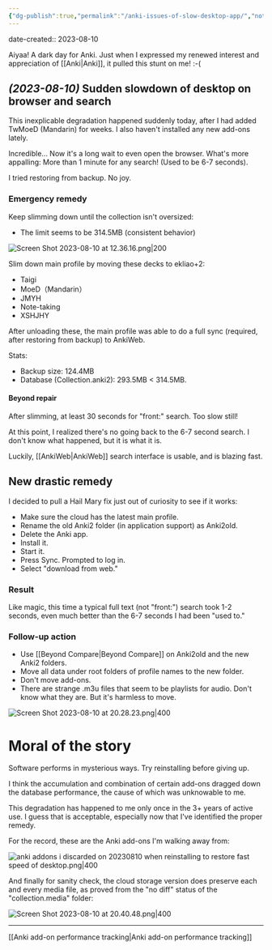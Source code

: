 ```yaml
---
{"dg-publish":true,"permalink":"/anki-issues-of-slow-desktop-app/","noteIcon":"2"}
---
```


date-created:: 2023-08-10

Aiyaa! A dark day for Anki. Just when I expressed my renewed interest and appreciation of [[Anki\|Anki]], it pulled this stunt on me! :-(

## *(2023-08-10)* Sudden slowdown of desktop on browser and search

This inexplicable degradation happened suddenly today, after I had added TwMoeD (Mandarin) for weeks. I also haven't installed any new add-ons lately.

Incredible... Now it's a long wait to even open the browser. What's more appalling: More than 1 minute for any search! (Used to be 6-7 seconds).

I tried restoring from backup. No joy.
### Emergency remedy

Keep slimming down until the collection isn't oversized:
- The limit seems to be 314.5MB (consistent behavior)

![Screen Shot 2023-08-10 at 12.36.16.png|200](/img/user/_attachments/_OB/Screen%20Shot%202023-08-10%20at%2012.36.16.png)

Slim down main profile by moving these decks to ekliao+2:

- Taigi
- MoeD（Mandarin）
- JMYH
- Note-taking
- XSHJHY

After unloading these, the main profile was able to do a full sync (required, after restoring from backup) to AnkiWeb.

Stats:
- Backup size: 124.4MB
- Database (Collection.anki2): 293.5MB < 314.5MB.
#### Beyond repair

After slimming, at least 30 seconds for "front:" search. Too slow still!

At this point, I realized there's no going back to the 6-7 second search. I don't know what happened, but it is what it is.

Luckily, [[AnkiWeb\|AnkiWeb]] search interface is usable, and is blazing fast.

## New drastic remedy

I decided to pull a Hail Mary fix just out of curiosity to see if it works:

- Make sure the cloud has the latest main profile.
- Rename the old Anki2 folder (in application support) as Anki2old.
- Delete the Anki app.
- Install it.
- Start it.
- Press Sync. Prompted to log in.
- Select "download from web."
### Result

Like magic, this time a typical full text (not "front:") search took 1-2 seconds, even much better than the 6-7 seconds I had been "used to."

### Follow-up action

- Use [[Beyond Compare\|Beyond Compare]] on Anki2old and the new Anki2 folders.
- Move all data under root folders of profile names to the new folder.
- Don't move add-ons.
- There are strange .m3u files that seem to be playlists for audio. Don't know what they are. But it's harmless to move.

![Screen Shot 2023-08-10 at 20.28.23.png|400](/img/user/_attachments/_OB/Screen%20Shot%202023-08-10%20at%2020.28.23.png)
# Moral of the story

Software performs in mysterious ways. Try reinstalling before giving up.

I think the accumulation and combination of certain add-ons dragged down the database performance, the cause of which was unknowable to me.

This degradation has happened to me only once in the 3+ years of active use. I guess that is acceptable, especially now that I've identified the proper remedy.

For the record, these are the Anki add-ons I'm walking away from:

![anki addons i discarded on 20230810 when reinstalling to restore fast speed of desktop.png|400](/img/user/_attachments/_OB/anki%20addons%20i%20discarded%20on%2020230810%20when%20reinstalling%20to%20restore%20fast%20speed%20of%20desktop.png)

And finally for sanity check, the cloud storage version does preserve each and every media file, as proved from the "no diff" status of the "collection.media" folder:

![Screen Shot 2023-08-10 at 20.40.48.png|400](/img/user/_attachments/_OB/Screen%20Shot%202023-08-10%20at%2020.40.48.png)

---

[[Anki add-on performance tracking\|Anki add-on performance tracking]]
